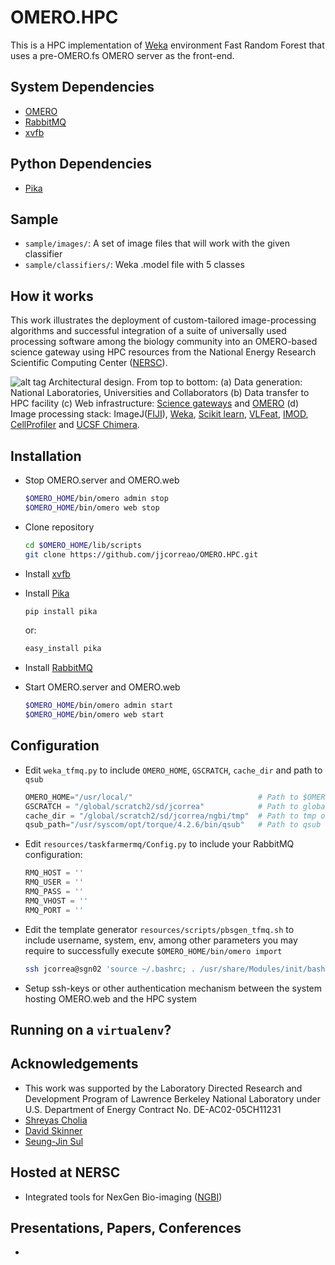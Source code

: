 

OMERO.HPC
=========

This is a HPC implementation of [Weka] environment Fast Random Forest that uses a pre-OMERO.fs OMERO server as the front-end.

System Dependencies
-------------------

  - [OMERO]
  - [RabbitMQ]
  - [xvfb]
  
Python Dependencies
-------------------

  - [Pika]
  
Sample
------
  - ```sample/images/```: A set of image files that will work with the given classifier
  - ```sample/classifiers/```: Weka .model file with 5 classes

How it works
------------

This work illustrates the deployment of custom-tailored image-processing algorithms and successful integration of a 
suite of universally used processing software among the biology community into an OMERO-based science gateway 
using HPC resources from the National Energy Research Scientific Computing Center ([NERSC]).

![alt tag](https://raw.github.com/jjcorreao/OMERO.HPC/master/readme/architecture.png)
Architectural design. From top to bottom: (a) Data generation: National Laboratories, Universities and 
Collaborators (b) Data transfer to HPC facility (c) Web infrastructure: [Science gateways] and [OMERO] (d) 
Image processing stack: ImageJ([FIJI]), [Weka], [Scikit learn], [VLFeat], [IMOD], [CellProfiler] and [UCSF Chimera].


Installation
------------
  - Stop OMERO.server and OMERO.web

    ```sh
    $OMERO_HOME/bin/omero admin stop
    $OMERO_HOME/bin/omero web stop
    ```

  - Clone repository
  
    ```sh
    cd $OMERO_HOME/lib/scripts
    git clone https://github.com/jjcorreao/OMERO.HPC.git
    ```

  - Install [xvfb]
  
  - Install [Pika]
  
    ```sh
    pip install pika
    ```
  
    or:

    ```sh
    easy_install pika
    ```

  - Install [RabbitMQ]

  - Start OMERO.server and OMERO.web

    ```sh  
    $OMERO_HOME/bin/omero admin start
    $OMERO_HOME/bin/omero web start
    ```

Configuration
-------------

  - Edit ```weka_tfmq.py``` to include ```OMERO_HOME```, ```GSCRATCH```, ```cache_dir``` and path to ```qsub```
  
    ```py
    OMERO_HOME="/usr/local/"                            # Path to $OMERO_HOME on system hosting OMERO.web
    GSCRATCH = "/global/scratch2/sd/jcorrea"            # Path to global scratch on HPC system
    cache_dir = "/global/scratch2/sd/jcorrea/ngbi/tmp"  # Path to tmp on HPC system
    qsub_path="/usr/syscom/opt/torque/4.2.6/bin/qsub"   # Path to qsub bin on HPC system
    ```

  - Edit ```resources/taskfarmermq/Config.py``` to include your RabbitMQ configuration:

    ```py
    RMQ_HOST = ''
    RMQ_USER = ''
    RMQ_PASS = ''
    RMQ_VHOST = ''
    RMQ_PORT = ''
    ```
    
  - Edit the template generator ```resources/scripts/pbsgen_tfmq.sh``` to include username, system, env, among other
  parameters you may require to successfully execute ```$OMERO_HOME/bin/omero import```
   
    ```sh
    ssh jcorrea@sgn02 'source ~/.bashrc; . /usr/share/Modules/init/bash; source ${OMERO_ENV}; omero import -s sgn02 -d ${dataset} -n ${name} ${outpath}/segmented_map.tif -k ${uuid}'
    ```
    
  - Setup ssh-keys or other authentication mechanism between the system hosting OMERO.web and the HPC system 
  
Running on a ```virtualenv```?
------------------------------

  
Acknowledgements
----------------
  - This work was supported by the Laboratory Directed Research and Development Program of Lawrence Berkeley National Laboratory under U.S. Department of Energy Contract No. DE-AC02-05CH11231
  - [Shreyas Cholia]
  - [David Skinner]
  - [Seung-Jin Sul]

Hosted at NERSC
----------------
  - Integrated tools for NexGen Bio-imaging ([NGBI])
  
Presentations, Papers, Conferences
----------------------------------
  - 

[Seung-Jin Sul]:https://github.com/sulsj
[OMERO]:https://www.openmicroscopy.org/
[RabbitMQ]:http://www.rabbitmq.com/
[ImageJ]:http://fiji.sc
[Weka]:http://www.cs.waikato.ac.nz/ml/weka/
[TaskFarmerMQ]:https://github.com/jjcorreao/OMERO.HPC/tree/master/resources/taskfarmermq
[xvfb]:http://www.x.org/archive/X11R7.7/doc/man/man1/Xvfb.1.xhtml
[Shreyas Cholia]:https://github.com/shreddd
[David Skinner]:https://github.com/deskinner
[Pika]:http://pika.readthedocs.org/en/latest/
[NERSC]:http://www.nersc.gov
[Science gateways]:http://www.nersc.gov/users/science-gateways/
[Scikit learn]:http://scikit-learn.org
[FIJI]:http://fiji.sc
[VLFeat]:http://vlfeat.org
[IMOD]:http://bio3d.colorado.edu/imod/
[CellProfiler]:http://cellprofiler.org
[UCSF Chimera]:https://www.cgl.ucsf.edu/chimera/
[NGBI]:http://ngbi.nersc.gov

